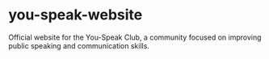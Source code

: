 # you-speak-website
Official website for the You-Speak Club, a community focused on improving public speaking and communication skills.
